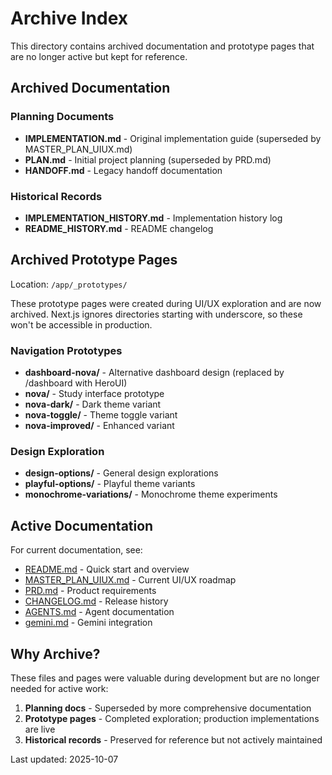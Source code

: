 # Archive Index

This directory contains archived documentation and prototype pages that are no longer active but kept for reference.

## Archived Documentation

### Planning Documents
- **IMPLEMENTATION.md** - Original implementation guide (superseded by MASTER_PLAN_UIUX.md)
- **PLAN.md** - Initial project planning (superseded by PRD.md)
- **HANDOFF.md** - Legacy handoff documentation

### Historical Records
- **IMPLEMENTATION_HISTORY.md** - Implementation history log
- **README_HISTORY.md** - README changelog

## Archived Prototype Pages

Location: `/app/_prototypes/`

These prototype pages were created during UI/UX exploration and are now archived. Next.js ignores directories starting with underscore, so these won't be accessible in production.

### Navigation Prototypes
- **dashboard-nova/** - Alternative dashboard design (replaced by /dashboard with HeroUI)
- **nova/** - Study interface prototype
- **nova-dark/** - Dark theme variant
- **nova-toggle/** - Theme toggle variant
- **nova-improved/** - Enhanced variant

### Design Exploration
- **design-options/** - General design explorations
- **playful-options/** - Playful theme variants
- **monochrome-variations/** - Monochrome theme experiments

## Active Documentation

For current documentation, see:
- [README.md](../README.md) - Quick start and overview
- [MASTER_PLAN_UIUX.md](../MASTER_PLAN_UIUX.md) - Current UI/UX roadmap
- [PRD.md](../PRD.md) - Product requirements
- [CHANGELOG.md](../CHANGELOG.md) - Release history
- [AGENTS.md](../AGENTS.md) - Agent documentation
- [gemini.md](../gemini.md) - Gemini integration

## Why Archive?

These files and pages were valuable during development but are no longer needed for active work:

1. **Planning docs** - Superseded by more comprehensive documentation
2. **Prototype pages** - Completed exploration; production implementations are live
3. **Historical records** - Preserved for reference but not actively maintained

Last updated: 2025-10-07
